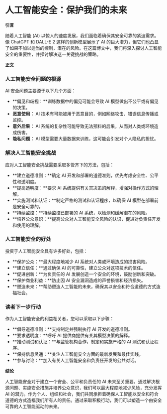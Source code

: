 # 人工智能安全：保护我们的未来

**引言**

随着人工智能 (AI) 以惊人的速度发展，我们面临着确保其安全可靠的紧迫需求。像 ChatGPT 和 DALL-E 2 这样的创新模型展示了 AI 的巨大潜力，但它们也凸显了如果不加以适当的控制，潜在的风险。在这篇博文中，我们将深入探讨人工智能安全的重要性，并探讨解决这一关键挑战的策略。

**正文**

### 人工智能安全问题的根源

AI 安全问题主要源于以下几个方面：

- **偏见和歧视：**训练数据中的偏见可能会导致 AI 模型做出不公平或有偏见的决策。
- **恶意使用：** AI 技术有可能被用于恶意目的，例如网络攻击、错误信息传播或监控。
- **意外后果：** AI 系统的复杂性可能导致无法预料的后果，从而对人类或环境造成伤害。
- **隐私问题：** AI 模型需要大量数据来训练，这可能会引发对个人隐私的担忧。

### 解决人工智能安全挑战

应对人工智能安全挑战需要采取多管齐下的方法，包括：

- **建立道德准则：**确定 AI 开发和部署的道德准则，优先考虑安全性、公平性和透明度。
- **提高透明度：**要求 AI 系统提供有关其决策的解释，增强对操作方式的理解。
- **实施测试和认证：**制定严格的测试和认证程序，以确保 AI 模型在部署前是安全可靠的。
- **持续监控：**持续监控已部署的 AI 系统，以检测和缓解潜在的风险。
- **培养公众意识：**提高公众对人工智能安全风险的认识，促进对负责任开发和使用的理解。

### 人工智能安全的好处

投资于人工智能安全具有许多好处，包括：

- **保护公众：**最大程度地减少 AI 系统对人类或环境造成的损害风险。
- **建立信任：**通过确保 AI 的可靠性，建立公众对这项技术的信任。
- **促进创新：**为负责任的 AI 发展创造一个安全的环境，鼓励创新和突破。
- **保护商业利益：**防止因 AI 安全漏洞造成的声誉损害和经济损失。
- **塑造未来：**帮助塑造人工智能的未来，确保其以安全和符合道德的方式造福社会。

### 读者下一步行动

作为人工智能安全的利益相关者，您可以采取以下步骤：

- **倡导道德准则：**支持制定并强制执行 AI 开发的道德准则。
- **要求透明度：**呼吁 AI 提供商提供有关其模型决策的解释。
- **推动测试和认证：**与监管机构合作，制定和实施严格的 AI 测试和认证程序。
- **保持信息灵通：**关注人工智能安全方面的最新发展和最佳实践。
- **参与讨论：**加入有关人工智能安全和负责任开发的公共对话。

**结论**

人工智能安全对于建立一个安全、公平和负责任的 AI 未来至关重要。通过解决根源问题、实施安全措施并培养公众意识，我们可以最大程度地减少风险，充分发挥 AI 的潜力。作为个人、组织和社会，我们共同承担着确保人工智能以安全和符合道德的方式造福我们所有人的责任。通过采取积极行动，我们可以塑造一个由安全可靠的人工智能驱动的未来。
